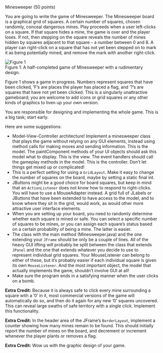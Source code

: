 Minesweeper (50 points)

You are going to write the game of Minesweeper. The Minesweeper board is a graphical grid of squares. A certain number of squares, chosen randomly, conceal dangerous mines. Play proceeds when a user left-clicks on a square. If that square hides a mine, the game is over and the player loses. If not, then stepping on the square reveals the number of mines hidden by squares adjacent to that square – a number between 0 and 8. A player can right-click on a square that has not yet been stepped on to mark it as being potentially mined, and remove the mark with another right-click.

![Figure 1](https://i.stack.imgur.com/y0eJq.png)   
Figure 1: A half-completed game of Minesweeper with a rudimentary design.

Figure 1 shows a game in progress. Numbers represent squares that have been clicked, ’F’s are places the player has placed a flag, and ’?’s are squares that have not yet been clicked. This is a singularly unattractive gameboard; you are welcome to add icons or grid squares or any other kinds of graphics to liven up your own version.

You are responsible for designing and implementing the whole game. This is a big task; start early.

Here are some suggestions:

- Model-View-Controller architecture! Implement a minesweeper class that plays the game
without relying on any GUI elements, instead using method calls for making moves and
sending information. This is the model. The paintComponent methods of your UI objects
should ask this model what to display. This is the view. The event handlers should call the gameplay methods in the model. This is the controller. Don’t let things get mixed up or complicated!
- This is a perfect setting for using a `GridLayout`. Make it easy to change the number of squares on the board, maybe by setting a static final int.
- JButtons might be a good choice for board squares, but keep in mind that an `ActionListener` does not know how to respond to right-clicks. You will have to use a MouseAdapter instead. A grid full of JLabels or JButtons that have been extended to have access to the model, and to know where they sit in the grid, would work, as would other more attractive user interface elements.
- When you are setting up your board, you need to randomly determine whether each square
is mined or safe. You can select a specific number of squares to be mines, or you can assign each square’s status based on a certain probability of being a mine. The latter is easier.
- The class with the main method (Minesweeper.java) and the one extending your `JFrame`
should be only be a couple of lines. All of the heavy GUI lifting will probably be split
between the class that extends `JPanel` and the one that extends whatever you decide to use to represent individual grid squares. Your MouseListener can belong to either of these, but it’s probably easier if each individual square is given its own `MouseListener`. And the most important object, the model that actually implements the game, shouldn’t involve GUI at all!
- Make sure the program ends in a satisfying manner when the user clicks on a bomb.


**Extra Credit:** Because it is always safe to click every mine surrounding a square with a ’0’ in it, most commercial versions of the game will automatically do so, and then do it again for any new ’0’ squares uncovered. This can reveal large swaths of safe territory with a single click. Implement this functionality.

**Extra Credit:** In the header area of the JFrame’s `BorderLayout`, implement a counter showing
how many mines remain to be found. This should initially report the number of mines on the board, and decrement or increment whenever the player plants or removes a flag.

**Extra Credit:** Wow us with the graphic design of your game.
